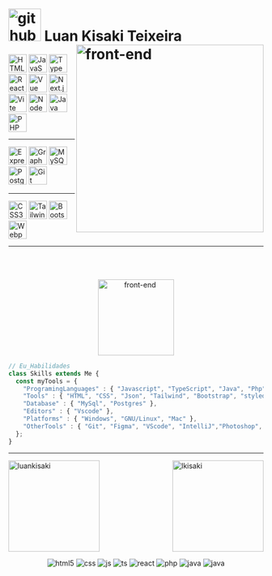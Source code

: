 
<h1>
    <img alt="github" width="64px" src="https://user-images.githubusercontent.com/5713670/87202985-820dcb80-c2b6-11ea-9f56-7ec461c497c3.gif"/>
    Luan Kisaki Teixeira 
  <img
    align="right"
    height="370px"
    alt="front-end"
    src="https://media.giphy.com/media/v1.Y2lkPTc5MGI3NjExOTMyYTU4NjQ5NGQ0ZDM4YWM2YjcwY2YxYmZmYzZiODc4NTViYWFjNCZlcD12MV9pbnRlcm5hbF9naWZzX2dpZklkJmN0PWc/bz9PIxJMQtkO943XeS/giphy.gif"
  />
 </h1>
    <a href="https://developer.mozilla.org/en-US/docs/Glossary/HTML5" target="_blank" rel="noreferrer"><img src="https://raw.githubusercontent.com/danielcranney/readme-generator/main/public/icons/skills/html5-colored.svg" width="36" height="36" alt="HTML5" /></a>
    <a href="https://developer.mozilla.org/en-US/docs/Web/JavaScript" target="_blank" rel="noreferrer"><img src="https://raw.githubusercontent.com/danielcranney/readme-generator/main/public/icons/skills/javascript-colored.svg" width="36" height="36" alt="JavaScript" /></a>
    <a href="https://www.typescriptlang.org/" target="_blank" rel="noreferrer"><img src="https://raw.githubusercontent.com/danielcranney/readme-generator/main/public/icons/skills/typescript-colored.svg" width="36" height="36" alt="TypeScript" /></a>
    <a href="https://react.dev/reference/react" target="_blank" rel="noreferrer"><img src="https://raw.githubusercontent.com/danielcranney/readme-generator/main/public/icons/skills/react-colored.svg" width="36" height="36" alt="React" /></a>
    <a href="https://vuejs.org/" target="_blank" rel="noreferrer"><img src="https://raw.githubusercontent.com/danielcranney/readme-generator/main/public/icons/skills/vuejs-colored.svg" width="36" height="36" alt="Vue" /></a>
    <a href="https://nextjs.org" target="_blank" rel="noreferrer"><img src="https://raw.githubusercontent.com/danielcranney/readme-generator/main/public/icons/skills/nextjs-colored.svg" width="36" height="36" alt="Next.js" /></a>
    <a href="https://vitejs.dev/" target="_blank" rel="noreferrer"><img src="https://raw.githubusercontent.com/danielcranney/readme-generator/main/public/icons/skills/vite-colored.svg" width="36" height="36" alt="Vite" /></a>
    <a href="https://nodejs.org/en/" target="_blank" rel="noreferrer"><img src="https://raw.githubusercontent.com/danielcranney/readme-generator/main/public/icons/skills/nodejs-colored.svg" width="36" height="36" alt="NodeJS" /></a>
    <a href="https://docs.oracle.com/en/java/" target="_blank" rel="noreferrer"><img src="https://raw.githubusercontent.com/danielcranney/readme-generator/main/public/icons/skills/java-colored.svg" width="36" height="36" alt="Java" /></a>
    <a href="https://www.php.net/" target="_blank" rel="noreferrer"><img src="https://raw.githubusercontent.com/danielcranney/readme-generator/main/public/icons/skills/php-colored.svg" width="36" height="36" alt="PHP" /></a>
   <hr>
    <a href="https://expressjs.com/" target="_blank" rel="noreferrer"><img src="https://raw.githubusercontent.com/danielcranney/readme-generator/main/public/icons/skills/express-colored.svg" width="36" height="36" alt="Express" /></a>
    <a href="https://graphql.org/" target="_blank" rel="noreferrer"><img src="https://raw.githubusercontent.com/danielcranney/readme-generator/main/public/icons/skills/graphql-colored.svg" width="36" height="36" alt="GraphQL" /></a>
    <a href="https://www.mysql.com/" target="_blank" rel="noreferrer"><img src="https://raw.githubusercontent.com/danielcranney/readme-generator/main/public/icons/skills/mysql-colored.svg" width="36" height="36" alt="MySQL" /></a>
    <a href="https://www.postgresql.org/" target="_blank" rel="noreferrer"><img src="https://raw.githubusercontent.com/danielcranney/readme-generator/main/public/icons/skills/postgresql-colored.svg" width="36" height="36" alt="PostgreSQL" /></a>
    <a href="https://git-scm.com/" target="_blank" rel="noreferrer"><img src="https://raw.githubusercontent.com/danielcranney/readme-generator/main/public/icons/skills/git-colored.svg" width="36" height="36" alt="Git" /></a>
 <hr>
    <a href="https://www.w3.org/TR/CSS/#css" target="_blank" rel="noreferrer"><img src="https://raw.githubusercontent.com/danielcranney/readme-generator/main/public/icons/skills/css3-colored.svg" width="36" height="36" alt="CSS3" /></a>
    <a href="https://tailwindcss.com/" target="_blank" rel="noreferrer"><img src="https://raw.githubusercontent.com/danielcranney/readme-generator/main/public/icons/skills/tailwindcss-colored.svg" width="36" height="36" alt="TailwindCSS" /></a>
    <a href="https://getbootstrap.com/" target="_blank" rel="noreferrer"><img src="https://raw.githubusercontent.com/danielcranney/readme-generator/main/public/icons/skills/bootstrap-colored.svg" width="36" height="36" alt="Bootstrap" /></a>
    <a href="https://webpack.js.org/" target="_blank" rel="noreferrer"><img src="https://raw.githubusercontent.com/danielcranney/readme-generator/main/public/icons/skills/webpack-colored.svg" width="36" height="36" alt="Webpack" /></a>
 <hr>
<br /><br /><br />
 
 <div align="center" >
     <img
        height="150px"
        alt="front-end"
        src="https://media.giphy.com/media/v1.Y2lkPTc5MGI3NjExMWJjNDM5NzljNWI4ZDc4Y2E5NjhhMDFjOGM5M2JjNTdlZTgxOWM1ZSZlcD12MV9pbnRlcm5hbF9naWZzX2dpZklkJmN0PWc/Y4ak9Ki2GZCbJxAnJD/giphy.gif"
     />
 </div>
 <div align="left">

 ```javascript
 // Eu_Habilidades
 class Skills extends Me { 
   const myTools = {  
     "ProgramingLanguages" : { "Javascript", "TypeScript", "Java", "Php", "C#" },
     "Tools" : { "HTML", "CSS", "Json", "Tailwind", "Bootstrap", "styled components", "React.js", "Vue.js"  },
     "Database" : { "MySql", "Postgres" },
     "Editors" : { "Vscode" },
     "Platforms" : { "Windows", "GNU/Linux", "Mac" },
     "OtherTools" : { "Git", "Figma", "VScode", "IntelliJ","Photoshop", "Inkscape", "Gimp" }
   };
 }
 ```
 </div>

<hr>
  <img 
    height="180px" 
    align="right" 
    alt="lkisaki" 
    src="https://github-readme-stats.vercel.app/api?username=luankisaki&show_icons=true&theme=radical"
  />
  <img 
    height="180px" 
    align="center" 
    alt="luankisaki" 
    src="https://github-readme-stats.vercel.app/api/top-langs/?username=luankisaki&layout=compact&theme=radical"
  />
 <p align="center">
  <img  alt="html5" src="https://img.shields.io/badge/HTML5-E34F26?style=for-the-badge&logo=html5&logoColor=white" />
  <img  alt="css" src="https://img.shields.io/badge/CSS3-1572B6?style=for-the-badge&logo=css3&logoColor=white" />
  <img  alt="js" src="https://img.shields.io/badge/JavaScript-F7DF1E?style=for-the-badge&logo=javascript&logoColor=black" />
  <img  alt="ts" src="https://img.shields.io/badge/TypeScript-007ACC?style=for-the-badge&logo=typescript&logoColor=white" />
  <img  alt="react" src="https://img.shields.io/badge/React-20232A?style=for-the-badge&logo=react&logoColor=white&labelColor=61DAFB" />
  <img  alt="php" src="https://img.shields.io/badge/Php-20232A?style=for-the-badge&logo=php&logoColor=white&labelColor=rgb(122, 134, 184)" />
  <img  alt="java" src="https://img.shields.io/badge/Java-20232A?style=for-the-badge&logo=oracle&logoColor=c74634&labelColor=rgb(63, 150, 205)" />
  <img  alt="java" src="https://img.shields.io/badge/Node-417E38?style=for-the-badge&logo=nodejs" />
 </p>


